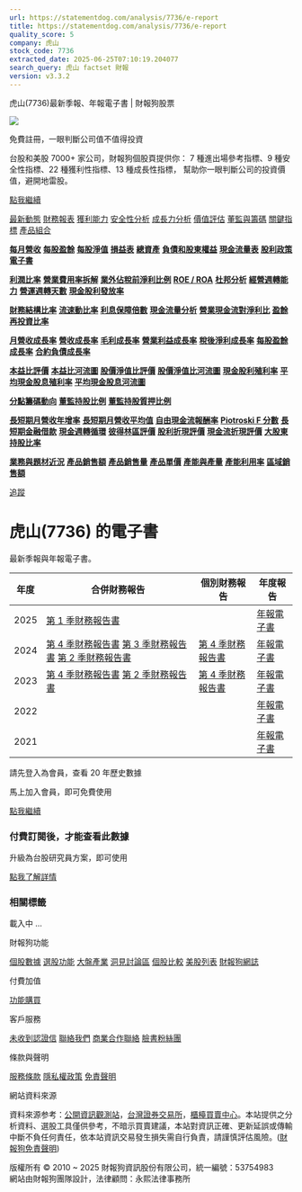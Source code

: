 ```yaml
---
url: https://statementdog.com/analysis/7736/e-report
title: https://statementdog.com/analysis/7736/e-report
quality_score: 5
company: 虎山
stock_code: 7736
extracted_date: 2025-06-25T07:10:19.204077
search_query: 虎山 factset 財報
version: v3.3.2
---
```


虎山(7736)最新季報、年報電子書 | 財報狗股票















![](https://www.facebook.com/tr?id=1265443774131605&ev=PageView&noscript=1)













































































免費註冊，一眼判斷公司值不值得投資

台股和美股 7000+ 家公司，財報狗個股頁提供你：
7 種進出場參考指標、9 種安全性指標、22 種獲利性指標、13 種成長性指標，
幫助你一眼判斷公司的投資價值，避開地雷股。

[點我繼續](/users/sign_up)

[最新動態](/analysis/7736)
[財務報表](/analysis/7736/monthly-revenue)
[獲利能力](/analysis/7736/profit-margin)
[安全性分析](/analysis/7736/financial-structure-ratio)
[成長力分析](/analysis/7736/monthly-revenue-growth-rate)
[價值評估](/analysis/7736/pe)
[董監與籌碼](/analysis/7736/broker-trading)
[關鍵指標](/analysis/7736/long-term-and-short-term-monthly-revenue-yoy)
[產品組合](/analysis/7736/ai-search)

[**每月營收**](/analysis/7736/monthly-revenue)
[**每股盈餘**](/analysis/7736/eps)
[**每股淨值**](/analysis/7736/nav)
[**損益表**](/analysis/7736/income-statement)
[**總資產**](/analysis/7736/assets)
[**負債和股東權益**](/analysis/7736/liabilities-and-equity)
[**現金流量表**](/analysis/7736/cash-flow-statement)
[**股利政策**](/analysis/7736/dividend-policy)
[**電子書**](/analysis/7736/e-report)

[**利潤比率**](/analysis/7736/profit-margin)
[**營業費用率拆解**](/analysis/7736/operating-expense-ratio)
[**業外佔稅前淨利比例**](/analysis/7736/non-operating-income-to-profit-before-tax)
[**ROE / ROA**](/analysis/7736/roe-roa)
[**杜邦分析**](/analysis/7736/du-pont-analysis)
[**經營週轉能力**](/analysis/7736/turnover-ratio)
[**營運週轉天數**](/analysis/7736/turnover-days)
[**現金股利發放率**](/analysis/7736/dividend-payout-ratio)

[**財務結構比率**](/analysis/7736/financial-structure-ratio)
[**流速動比率**](/analysis/7736/current-ratio-and-quick-ratio)
[**利息保障倍數**](/analysis/7736/interest-coverage-ratio)
[**現金流量分析**](/analysis/7736/cash-flow-analysis)
[**營業現金流對淨利比**](/analysis/7736/operating-cash-flow-to-net-income-ratio)
[**盈餘再投資比率**](/analysis/7736/reinvestment-rate)

[**月營收成長率**](/analysis/7736/monthly-revenue-growth-rate)
[**營收成長率**](/analysis/7736/revenue-growth-rate)
[**毛利成長率**](/analysis/7736/gross-profit-growth-rate)
[**營業利益成長率**](/analysis/7736/operating-income-growth-rate)
[**稅後淨利成長率**](/analysis/7736/net-income-growth-rate)
[**每股盈餘成長率**](/analysis/7736/eps-growth-rate)
[**合約負債成長率**](/analysis/7736/current-contract-liabilities-growth-rate)

[**本益比評價**](/analysis/7736/pe)
[**本益比河流圖**](/analysis/7736/pe-band)
[**股價淨值比評價**](/analysis/7736/pb)
[**股價淨值比河流圖**](/analysis/7736/pb-band)
[**現金股利殖利率**](/analysis/7736/dividend-yield)
[**平均現金股息殖利率**](/analysis/7736/average-dividend-yield)
[**平均現金股息河流圖**](/analysis/7736/average-dividend-yield-band)

[**分點籌碼動向**](/analysis/7736/broker-trading)
[**董監持股比例**](/analysis/7736/board-members-and-supervisors-shares-to-shares-outstanding-ratio)
[**董監持股質押比例**](/analysis/7736/pledging-ratio-of-board-members-and-supervisors)

[**長短期月營收年增率**](/analysis/7736/long-term-and-short-term-monthly-revenue-yoy)
[**長短期月營收平均值**](/analysis/7736/average-long-term-and-short-term-monthly-revenue)
[**自由現金流報酬率**](/analysis/7736/croic)
[**Piotroski F 分數**](/analysis/7736/piotroski-f-score)
[**長短期金融借款**](/analysis/7736/financial-borrowing)
[**現金週轉循環**](/analysis/7736/cash-conversion-cycle)
[**彼得林區評價**](/analysis/7736/peter-lynch-valuation)
[**股利折現評價**](/analysis/7736/dividend-discount-valuation)
[**現金流折現評價**](/analysis/7736/dcf-valuation)
[**大股東持股比率**](/analysis/7736/majority-shareholders-share-ratio)

[**業務與題材近況**](/analysis/7736/ai-search)
[**產品銷售額**](/analysis/7736/product-sales-figure)
[**產品銷售量**](/analysis/7736/product-sales-volume)
[**產品單價**](/analysis/7736/product-unit-price)
[**產能與產量**](/analysis/7736/production-capacity)
[**產能利用率**](/analysis/7736/production-capacity-utilization)
[**區域銷售額**](/analysis/7736/product-regional-sales)

[追蹤](/users/sign_up)

# 虎山(7736) 的電子書

最新季報與年報電子書。

| 年度 | 合併財務報告 | 個別財務報告 | 年度報告 |
| --- | --- | --- | --- |
| 2025 | [第 1 季財務報告書](https://doc.twse.com.tw/server-java/t57sb01?co_id=7736&colorchg=1&kind=A&step=9&filename=202501_7736_AI1.pdf) |  | [年報電子書](/analysis) |
| 2024 | [第 4 季財務報告書](https://doc.twse.com.tw/server-java/t57sb01?co_id=7736&colorchg=1&kind=A&step=9&filename=202404_7736_AI1.pdf)  [第 3 季財務報告書](https://doc.twse.com.tw/server-java/t57sb01?co_id=7736&colorchg=1&kind=A&step=9&filename=202403_7736_AI1.pdf)  [第 2 季財務報告書](https://doc.twse.com.tw/server-java/t57sb01?co_id=7736&colorchg=1&kind=A&step=9&filename=202402_7736_AI1.pdf) | [第 4 季財務報告書](https://doc.twse.com.tw/server-java/t57sb01?co_id=7736&colorchg=1&kind=A&step=9&filename=202404_7736_AI3.pdf) | [年報電子書](https://doc.twse.com.tw/server-java/t57sb01?co_id=7736&colorchg=1&kind=F&step=9&filename=2024_7736_20250627F04.pdf) |
| 2023 | [第 4 季財務報告書](https://doc.twse.com.tw/server-java/t57sb01?co_id=7736&colorchg=1&kind=A&step=9&filename=202304_7736_AI1.pdf)  [第 2 季財務報告書](https://doc.twse.com.tw/server-java/t57sb01?co_id=7736&colorchg=1&kind=A&step=9&filename=202302_7736_AI1.pdf) | [第 4 季財務報告書](https://doc.twse.com.tw/server-java/t57sb01?co_id=7736&colorchg=1&kind=A&step=9&filename=202304_7736_AI3.pdf) | [年報電子書](https://doc.twse.com.tw/server-java/t57sb01?co_id=7736&colorchg=1&kind=F&step=9&filename=2023_7736_20240628F04.pdf) |
| 2022 |  |  | [年報電子書](/analysis) |
| 2021 |  |  | [年報電子書](/analysis) |

請先登入為會員，查看 20 年歷史數據

馬上加入會員，即可免費使用

[點我繼續](/users/sign_up)

### 付費訂閱後，才能查看此數據

升級為台股研究員方案，即可使用

[點我了解詳情](/pricing)

### 相關標籤

載入中 ...





財報狗功能

[個股數據](/analysis)
[選股功能](/screeners)
[大盤產業](/taiex)
[洞見討論區](/insight)
[個股比較](/compare/tpe)
[美股列表](/us-stock-list)
[財報狗網誌](/blog/)

付費加值

[功能購買](/pricing)

客戶服務

[未收到認證信](/users/recv_auth_fail)
[聯絡我們](/contact)
[商業合作聯絡](/contact)
[臉書粉絲團](//www.facebook.com/statementdog)

條款與聲明

[服務條款](/law/tos)
[隱私權政策](/law/privacy)
[免責聲明](/law/disclaimer)

網站資料來源

資料來源参考：[公開資訊觀測站](http://mops.twse.com.tw/mops/web/index)，[台灣證券交易所](http://www.tse.com.tw/)，[櫃檯買賣中心](http://www.otc.org.tw/)。本站提供之分析資料、選股工具僅供參考，不暗示買賣建議，本站對資訊正確、更新延誤或傳輸中斷不負任何責任，依本站資訊交易發生損失需自行負責，請謹慎評估風險。([財報狗免責聲明](/law/disclaimer))

版權所有 © 2010 ~ 2025 財報狗資訊股份有限公司，統一編號：53754983  
網站由財報狗團隊設計，法律顧問：永熙法律事務所